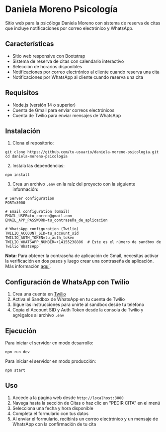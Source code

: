 # Daniela Moreno Psicología

Sitio web para la psicóloga Daniela Moreno con sistema de reserva de citas que incluye notificaciones por correo electrónico y WhatsApp.

## Características

- Sitio web responsive con Bootstrap
- Sistema de reserva de citas con calendario interactivo
- Selección de horarios disponibles
- Notificaciones por correo electrónico al cliente cuando reserva una cita
- Notificaciones por WhatsApp al cliente cuando reserva una cita

## Requisitos

- Node.js (versión 14 o superior)
- Cuenta de Gmail para enviar correos electrónicos
- Cuenta de Twilio para enviar mensajes de WhatsApp

## Instalación

1. Clona el repositorio:
```
git clone https://github.com/tu-usuario/daniela-moreno-psicologia.git
cd daniela-moreno-psicologia
```

2. Instala las dependencias:
```
npm install
```

3. Crea un archivo `.env` en la raíz del proyecto con la siguiente información:
```
# Server configuration
PORT=3000

# Email configuration (Gmail)
EMAIL_USER=tu_correo@gmail.com
EMAIL_APP_PASSWORD=tu_contraseña_de_aplicacion

# WhatsApp configuration (Twilio)
TWILIO_ACCOUNT_SID=tu_account_sid
TWILIO_AUTH_TOKEN=tu_auth_token
TWILIO_WHATSAPP_NUMBER=+14155238886  # Este es el número de sandbox de Twilio WhatsApp
```

**Nota:** Para obtener la contraseña de aplicación de Gmail, necesitas activar la verificación en dos pasos y luego crear una contraseña de aplicación. Más información [aquí](https://support.google.com/accounts/answer/185833?hl=es).

## Configuración de WhatsApp con Twilio

1. Crea una cuenta en [Twilio](https://www.twilio.com/try-twilio)
2. Activa el Sandbox de WhatsApp en tu cuenta de Twilio
3. Sigue las instrucciones para unirte al sandbox desde tu teléfono
4. Copia el Account SID y Auth Token desde la consola de Twilio y agrégalos al archivo `.env`

## Ejecución

Para iniciar el servidor en modo desarrollo:
```
npm run dev
```

Para iniciar el servidor en modo producción:
```
npm start
```

## Uso

1. Accede a la página web desde `http://localhost:3000`
2. Navega hasta la sección de Citas o haz clic en "PEDIR CITA" en el menú
3. Selecciona una fecha y hora disponible
4. Completa el formulario con tus datos
5. Al enviar el formulario, recibirás un correo electrónico y un mensaje de WhatsApp con la confirmación de tu cita 